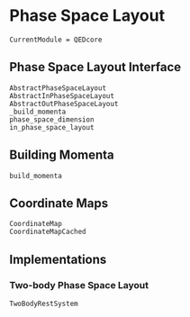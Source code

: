 # Phase Space Layout

```@meta
CurrentModule = QEDcore
```

## Phase Space Layout Interface

```@docs
AbstractPhaseSpaceLayout
AbstractInPhaseSpaceLayout
AbstractOutPhaseSpaceLayout
_build_momenta
phase_space_dimension
in_phase_space_layout
```

## Building Momenta

```@docs
build_momenta
```

## Coordinate Maps

```@docs
CoordinateMap
CoordinateMapCached
```

## Implementations

### Two-body Phase Space Layout

```@docs
TwoBodyRestSystem
```
